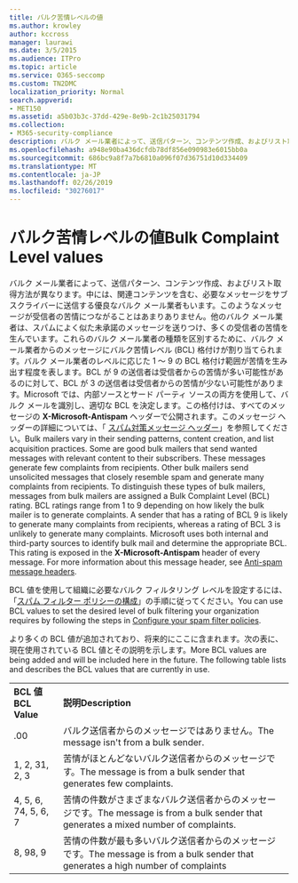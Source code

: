 ```yaml
---
title: バルク苦情レベルの値
ms.author: krowley
author: kccross
manager: laurawi
ms.date: 3/5/2015
ms.audience: ITPro
ms.topic: article
ms.service: O365-seccomp
ms.custom: TN2DMC
localization_priority: Normal
search.appverid:
- MET150
ms.assetid: a5b03b3c-37dd-429e-8e9b-2c1b25031794
ms.collection:
- M365-security-compliance
description: バルク メール業者によって、送信パターン、コンテンツ作成、およびリスト取得方法が異なります。中には、関連コンテンツを含む、必要なメッセージをサブスクライバーに送信する優良なバルク メール業者もいます。このようなメッセージが受信者の苦情につながることはあまりありません。他のバルク メール業者は、スパムによく似た未承諾のメッセージを送りつけ、多くの受信者の苦情を生んでいます。これらのバルク メール業者の種類を区別するために、バルク メール業者からのメッセージにバルク苦情レベル (BCL) 格付けが割り当てられます。バルク メール業者のレベルに応じた 1 ～ 9 の BCL 格付け範囲が苦情を生み出す程度を表します。BCL が 9 の送信者は受信者からの苦情が多い可能性があるのに対して、BCL が 3 の送信者は受信者からの苦情が少ない可能性があります。Microsoft では、内部ソースとサード パーティ ソースの両方を使用して、バルク メールを識別し、適切な BCL を決定します。この格付けは、すべてのメッセージの X-Microsoft-Antispam ヘッダーで公開されます。このメッセージ ヘッダーの詳細については、「 スパム対策メッセージ ヘッダー」を参照してください。
ms.openlocfilehash: a948e90ba436dcfdb78df856e090983e6015bb0a
ms.sourcegitcommit: 686bc9a8f7a7b6810a096f07d36751d10d334409
ms.translationtype: MT
ms.contentlocale: ja-JP
ms.lasthandoff: 02/26/2019
ms.locfileid: "30276017"
---
```

# <a name="bulk-complaint-level-values"></a><span data-ttu-id="735b5-112">バルク苦情レベルの値</span><span class="sxs-lookup"><span data-stu-id="735b5-112">Bulk Complaint Level values</span></span>

<span data-ttu-id="735b5-p102">バルク メール業者によって、送信パターン、コンテンツ作成、およびリスト取得方法が異なります。中には、関連コンテンツを含む、必要なメッセージをサブスクライバーに送信する優良なバルク メール業者もいます。このようなメッセージが受信者の苦情につながることはあまりありません。他のバルク メール業者は、スパムによく似た未承諾のメッセージを送りつけ、多くの受信者の苦情を生んでいます。これらのバルク メール業者の種類を区別するために、バルク メール業者からのメッセージにバルク苦情レベル (BCL) 格付けが割り当てられます。バルク メール業者のレベルに応じた 1 ～ 9 の BCL 格付け範囲が苦情を生み出す程度を表します。BCL が 9 の送信者は受信者からの苦情が多い可能性があるのに対して、BCL が 3 の送信者は受信者からの苦情が少ない可能性があります。Microsoft では、内部ソースとサード パーティ ソースの両方を使用して、バルク メールを識別し、適切な BCL を決定します。この格付けは、すべてのメッセージの **X-Microsoft-Antispam** ヘッダーで公開されます。このメッセージ ヘッダーの詳細については、「 [スパム対策メッセージ ヘッダー](anti-spam-message-headers.md)」を参照してください。</span><span class="sxs-lookup"><span data-stu-id="735b5-p102">Bulk mailers vary in their sending patterns, content creation, and list acquisition practices. Some are good bulk mailers that send wanted messages with relevant content to their subscribers. These messages generate few complaints from recipients. Other bulk mailers send unsolicited messages that closely resemble spam and generate many complaints from recipients. To distinguish these types of bulk mailers, messages from bulk mailers are assigned a Bulk Complaint Level (BCL) rating. BCL ratings range from 1 to 9 depending on how likely the bulk mailer is to generate complaints. A sender that has a rating of BCL 9 is likely to generate many complaints from recipients, whereas a rating of BCL 3 is unlikely to generate many complaints. Microsoft uses both internal and third-party sources to identify bulk mail and determine the appropriate BCL. This rating is exposed in the **X-Microsoft-Antispam** header of every message. For more information about this message header, see [Anti-spam message headers](anti-spam-message-headers.md).</span></span> 
  
<span data-ttu-id="735b5-123">BCL 値を使用して組織に必要なバルク フィルタリング レベルを設定するには、「[スパム フィルター ポリシーの構成](configure-your-spam-filter-policies.md)」の手順に従ってください。</span><span class="sxs-lookup"><span data-stu-id="735b5-123">You can use BCL values to set the desired level of bulk filtering your organization requires by following the steps in [Configure your spam filter policies](configure-your-spam-filter-policies.md).</span></span>
  
<span data-ttu-id="735b5-p103">より多くの BCL 値が追加されており、将来的にここに含まれます。次の表に、現在使用されている BCL 値とその説明を示します。</span><span class="sxs-lookup"><span data-stu-id="735b5-p103">More BCL values are being added and will be included here in the future. The following table lists and describes the BCL values that are currently in use.</span></span>
  
|||
|:-----|:-----|
|<span data-ttu-id="735b5-126">**BCL 値**</span><span class="sxs-lookup"><span data-stu-id="735b5-126">**BCL Value**</span></span> <br/> |<span data-ttu-id="735b5-127">**説明**</span><span class="sxs-lookup"><span data-stu-id="735b5-127">**Description**</span></span> <br/> |
|<span data-ttu-id="735b5-128">.0</span><span class="sxs-lookup"><span data-stu-id="735b5-128">0</span></span>  <br/> |<span data-ttu-id="735b5-129">バルク送信者からのメッセージではありません。</span><span class="sxs-lookup"><span data-stu-id="735b5-129">The message isn't from a bulk sender.</span></span>  <br/> |
|<span data-ttu-id="735b5-130">1, 2, 3</span><span class="sxs-lookup"><span data-stu-id="735b5-130">1, 2, 3</span></span>  <br/> |<span data-ttu-id="735b5-131">苦情がほとんどないバルク送信者からのメッセージです。</span><span class="sxs-lookup"><span data-stu-id="735b5-131">The message is from a bulk sender that generates few complaints.</span></span>  <br/> |
|<span data-ttu-id="735b5-132">4, 5, 6, 7</span><span class="sxs-lookup"><span data-stu-id="735b5-132">4, 5, 6, 7</span></span>  <br/> |<span data-ttu-id="735b5-133">苦情の件数がさまざまなバルク送信者からのメッセージです。</span><span class="sxs-lookup"><span data-stu-id="735b5-133">The message is from a bulk sender that generates a mixed number of complaints.</span></span>  <br/> |
|<span data-ttu-id="735b5-134">8, 9</span><span class="sxs-lookup"><span data-stu-id="735b5-134">8, 9</span></span>  <br/> |<span data-ttu-id="735b5-135">苦情の件数が最も多いバルク送信者からのメッセージです。</span><span class="sxs-lookup"><span data-stu-id="735b5-135">The message is from a bulk sender that generates a high number of complaints</span></span>  <br/> |
   

